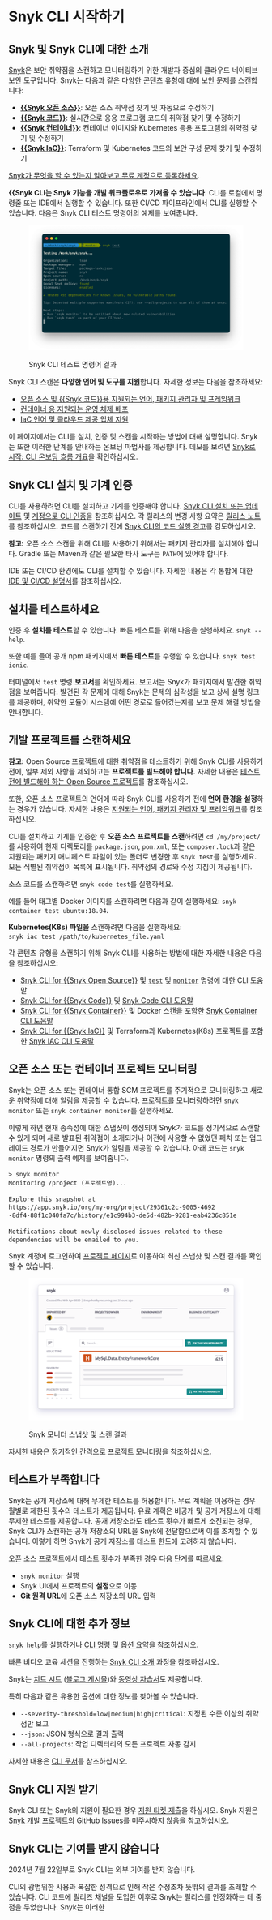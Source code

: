 # Snyk CLI 시작하기

## Snyk 및 Snyk CLI에 대한 소개

[Snyk](https://snyk.io/)은 보안 취약점을 스캔하고 모니터링하기 위한 개발자 중심의 클라우드 네이티브 보안 도구입니다. Snyk는 다음과 같은 다양한 콘텐츠 유형에 대해 보안 문제를 스캔합니다:

* [**{{Snyk 오픈 소스}}**](https://docs.snyk.io/scan-using-snyk/snyk-open-source): 오픈 소스 취약점 찾기 및 자동으로 수정하기
* [**{{Snyk 코드}}**](https://docs.snyk.io/scan-using-snyk/snyk-code): 실시간으로 응용 프로그램 코드의 취약점 찾기 및 수정하기
* [**{{Snyk 컨테이너}}**](https://docs.snyk.io/scan-using-snyk/snyk-container): 컨테이너 이미지와 Kubernetes 응용 프로그램의 취약점 찾기 및 수정하기
* [**{{Snyk IaC}}**](https://docs.snyk.io/scan-using-snyk/scan-infrastructure): Terraform 및 Kubernetes 코드의 보안 구성 문제 찾기 및 수정하기

[Snyk가 무엇을 할 수 있는지 알아보고 무료 계정으로 등록하세요](https://snyk.io/).

**{{Snyk CLI는 Snyk 기능을 개발 워크플로우로 가져올 수 있습니다**. CLI를 로컬에서 명령줄 또는 IDE에서 실행할 수 있습니다. 또한 CI/CD 파이프라인에서 CLI를 실행할 수 있습니다. 다음은 Snyk CLI 테스트 명령어의 예제를 보여줍니다.

<figure><img src="../.gitbook/assets/snyk-cli-screenshot.png" alt="Snyk CLI 테스트 명령어 결과 예제"><figcaption><p>Snyk CLI 테스트 명령어 결과</p></figcaption></figure>

Snyk CLI 스캔은 **다양한 언어 및 도구를 지원**합니다. 자세한 정보는 다음을 참조하세요:

* [오픈 소스 및 {{Snyk 코드}}용 지원되는 언어, 패키지 관리자 및 프레임워크](https://docs.snyk.io/getting-started/supported-languages-frameworks-and-feature-availability-overview)
* [컨테이너 용 지원되는 운영 체제 배포](https://docs.snyk.io/scan-with-snyk/snyk-container/how-snyk-container-works/supported-operating-system-distributions)
* [IaC 언어 및 클라우드 제공 업체 지원](https://docs.snyk.io/scan-with-snyk/snyk-iac/supported-iac-languages-cloud-providers-and-cloud-resources)

이 페이지에서는 CLI를 설치, 인증 및 스캔을 시작하는 방법에 대해 설명합니다. Snyk는 또한 이러한 단계를 안내하는 온보딩 마법사를 제공합니다. 데모를 보려면 [Snyk로 시작: CLI 온보딩 흐름 개요](https://www.youtube.com/watch?v=adj3VF82-v8)을 확인하십시오.

## Snyk CLI 설치 및 기계 인증

CLI를 사용하려면 CLI를 설치하고 기계를 인증해야 합니다. [Snyk CLI 설치 또는 업데이트](https://docs.snyk.io/snyk-cli/install-the-snyk-cli) 및 [계정으로 CLI 인증](https://docs.snyk.io/snyk-cli/authenticate-the-cli-with-your-account)을 참조하십시오. 각 릴리스의 변경 사항 요약은 [릴리스 노트](https://github.com/snyk/cli/releases)를 참조하십시오. 코드를 스캔하기 전에 [Snyk CLI의 코드 실행 경고](https://docs.snyk.io/snyk-cli/code-execution-warning-for-snyk-cli)를 검토하십시오.

**참고:** 오픈 소스 스캔을 위해 CLI를 사용하기 위해서는 패키지 관리자를 설치해야 합니다. Gradle 또는 Maven과 같은 필요한 타사 도구는 `PATH`에 있어야 합니다.

IDE 또는 CI/CD 환경에도 CLI를 설치할 수 있습니다. 자세한 내용은 각 통합에 대한 [IDE 및 CI/CD 설명서](https://docs.snyk.io/scm-ide-and-ci-cd-workflow-and-integrations)를 참조하십시오.

## 설치를 테스트하세요

인증 후 **설치를 테스트**할 수 있습니다. 빠른 테스트를 위해 다음을 실행하세요. `snyk --help`.

또한 예를 들어 공개 npm 패키지에서 **빠른 테스트**를 수행할 수 있습니다. `snyk test ionic`.

터미널에서 `test` 명령 **보고서**를 확인하세요. 보고서는 Snyk가 패키지에서 발견한 취약점을 보여줍니다. 발견된 각 문제에 대해 Snyk는 문제의 심각성을 보고 상세 설명 링크를 제공하며, 취약한 모듈이 시스템에 어떤 경로로 들어갔는지를 보고 문제 해결 방법을 안내합니다.

## 개발 프로젝트를 스캔하세요

**참고:** Open Source 프로젝트에 대한 취약점을 테스트하기 위해 Snyk CLI를 사용하기 전에, 일부 제외 사항을 제외하고는 **프로젝트를 빌드해야 합니다**. 자세한 내용은 [테스트 전에 빌드해야 하는 Open Source 프로젝트](https://docs.snyk.io/snyk-cli/scan-and-maintain-projects-using-the-cli/snyk-cli-for-open-source/open-source-projects-that-must-be-built-before-testing-with-the-snyk-cli)를 참조하십시오.

또한, 오픈 소스 프로젝트의 언어에 따라 Snyk CLI를 사용하기 전에 **언어 환경을 설정**하는 경우가 있습니다. 자세한 내용은 [지원되는 언어, 패키지 관리자 및 프레임워크](https://docs.snyk.io/supported-languages-package-managers-and-frameworks)를 참조하십시오.

CLI를 설치하고 기계를 인증한 후 **오픈 소스 프로젝트를 스캔**하려면 `cd /my/project/`를 사용하여 현재 디렉토리를 `package.json`, `pom.xml`, 또는 `composer.lock`과 같은 지원되는 패키지 매니페스트 파일이 있는 폴더로 변경한 후 `snyk test`를 실행하세요. 모든 식별된 취약점이 목록에 표시됩니다. 취약점의 경로와 수정 지침이 제공됩니다.

소스 코드를 스캔하려면 `snyk code test`를 실행하세요.

예를 들어 태그별 Docker 이미지를 스캔하려면 다음과 같이 실행하세요: `snyk container test ubuntu:18.04`.

**Kubernetes(K8s) 파일을** 스캔하려면 다음을 실행하세요:\
`snyk iac test /path/to/kubernetes_file.yaml`

각 콘텐츠 유형을 스캔하기 위해 Snyk CLI를 사용하는 방법에 대한 자세한 내용은 다음을 참조하십시오:

* [Snyk CLI for {{Snyk Open Source}}](https://docs.snyk.io/snyk-cli/scan-and-maintain-projects-using-the-cli/snyk-cli-for-open-source) 및 [`test`](https://docs.snyk.io/snyk-cli/commands/test) 및 [`monitor`](https://docs.snyk.io/snyk-cli/commands/monitor) 명령에 대한 CLI 도움말
* [Snyk CLI for {{Snyk Code}}](https://docs.snyk.io/snyk-cli/commands/code) 및 [Snyk Code CLI 도움말](https://docs.snyk.io/snyk-cli/scan-and-maintain-projects-using-the-cli/snyk-cli-for-snyk-code)
* [Snyk CLI for {{Snyk Container}}](https://docs.snyk.io/snyk-cli/commands/container) 및 Docker 스캔을 포함한 [Snyk Container CLI 도움말](https://docs.snyk.io/snyk-cli/scan-and-maintain-projects-using-the-cli/snyk-cli-for-snyk-container)
* [Snyk CLI for {{Snyk IaC}}](https://docs.snyk.io/snyk-cli/scan-and-maintain-projects-using-the-cli/snyk-cli-for-iac) 및 Terraform과 Kubernetes(K8s) 프로젝트를 포함한 [Snyk IAC CLI 도움말](https://docs.snyk.io/snyk-cli/commands/iac)

## 오픈 소스 또는 컨테이너 프로젝트 모니터링

Snyk는 오픈 소스 또는 컨테이너 통합 SCM 프로젝트를 주기적으로 모니터링하고 새로운 취약점에 대해 알림을 제공할 수 있습니다. 프로젝트를 모니터링하려면 `snyk monitor` 또는 `snyk container monitor`를 실행하세요.

이렇게 하면 현재 종속성에 대한 스냅샷이 생성되어 Snyk가 코드를 정기적으로 스캔할 수 있게 되며 새로 발표된 취약점이 소개되거나 이전에 사용할 수 없었던 패치 또는 업그레이드 경로가 만들어지면 Snyk가 알림을 제공할 수 있습니다. 아래 코드는 `snyk monitor` 명령의 출력 예제를 보여줍니다.

```
> snyk monitor
Monitoring /project (프로젝트명)...

Explore this snapshot at 
https://app.snyk.io/org/my-org/project/29361c2c-9005-4692
-8df4-88f1c040fa7c/history/e1c994b3-de5d-482b-9281-eab4236c851e

Notifications about newly disclosed issues related to these 
dependencies will be emailed to you.
```

Snyk 계정에 로그인하여 [프로젝트 페이지](https://app.snyk.io/projects)로 이동하여 최신 스냅샷 및 스캔 결과를 확인할 수 있습니다.

<figure><img src="../.gitbook/assets/monitor (1).png" alt="Snyk 모니터 스냅샷 및 스캔 결과"><figcaption><p>Snyk 모니터 스냅샷 및 스캔 결과</p></figcaption></figure>

자세한 내용은 [정기적인 간격으로 프로젝트 모니터링](https://docs.snyk.io/snyk-cli/scan-and-maintain-projects-using-the-cli/monitor-your-projects-at-regular-intervals)을 참조하십시오.

## 테스트가 부족합니다

Snyk는 공개 저장소에 대해 무제한 테스트를 허용합니다. 무료 계획을 이용하는 경우 월별로 제한된 횟수의 테스트가 제공됩니다. 유료 계획은 비공개 및 공개 저장소에 대해 무제한 테스트를 제공합니다. 공개 저장소라도 테스트 횟수가 빠르게 소진되는 경우, Snyk CLI가 스캔하는 공개 저장소의 URL을 Snyk에 전달함으로써 이를 조치할 수 있습니다. 이렇게 하면 Snyk가 공개 저장소를 테스트 한도에 고려하지 않습니다.

오픈 소스 프로젝트에서 테스트 횟수가 부족한 경우 다음 단계를 따르세요:

* `snyk monitor` 실행
* Snyk UI에서 프로젝트의 **설정**으로 이동
* **Git 원격 URL**에 오픈 소스 저장소의 URL 입력

## Snyk CLI에 대한 추가 정보

`snyk help`를 실행하거나 [CLI 명령 및 옵션 요약](https://docs.snyk.io/snyk-cli/cli-commands-and-options-summary)을 참조하십시오.

빠른 비디오 교육 세션을 진행하는 [Snyk CLI 소개](https://learn.snyk.io/lesson/snyk-cli/https://learn.snyk.io/lesson/snyk-cli/) 과정을 참조하십시오.

Snyk는 [치트 시트](https://res.cloudinary.com/snyk/image/upload/v1664236143/cheat-sheets/cheat-sheet-snyk-cli-v3.pdf) ([블로그 게시물](https://snyk.io/blog/snyk-cli-cheat-sheet/))와 [동영상 자습서](https://www.youtube.com/watch?v=xp\_LtchEkT8)도 제공합니다.

특히 다음과 같은 유용한 옵션에 대한 정보를 찾아볼 수 있습니다.

* `--severity-threshold=low|medium|high|critical`: 지정된 수준 이상의 취약점만 보고
* `--json`: JSON 형식으로 결과 출력
* `--all-projects`: 작업 디렉터리의 모든 프로젝트 자동 감지

자세한 내용은 [CLI 문서](https://docs.snyk.io/snyk-cli)를 참조하십시오.

## Snyk CLI 지원 받기

Snyk CLI 또는 Snyk의 지원이 필요한 경우 [지원 티켓 제출](https://support.snyk.io)을 하십시오. Snyk 지원은 [Snyk 개발 프로젝트](https://github.com/snyk)의 GitHub Issues를 미주시하지 않음을 참고하십시오.

## Snyk CLI는 기여를 받지 않습니다

2024년 7월 22일부로 Snyk CLI는 외부 기여를 받지 않습니다.

CLI의 광범위한 사용과 복잡한 성격으로 인해 작은 수정조차 뜻밖의 결과를 초래할 수 있습니다. CLI 코드에 릴리즈 채널을 도입한 이후로 Snyk는 릴리스를 안정화하는 데 중점을 두었습니다. Snyk는 이러한